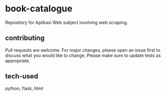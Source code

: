 # book-catalogue
Repository for Aplikasi Web subject involving web scraping.

## contributing
Pull requests are welcome. For major changes, please open an issue first to discuss what you would like to change.
Please make sure to update tests as appropriate.

## tech-used
python, flask, html
